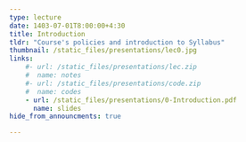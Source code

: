 ```yaml
---
type: lecture
date: 1403-07-01T8:00:00+4:30
title: Introduction
tldr: "Course's policies and introduction to Syllabus"
thumbnail: /static_files/presentations/lec0.jpg
links: 
    #- url: /static_files/presentations/lec.zip
    #  name: notes
    #- url: /static_files/presentations/code.zip
    #  name: codes
    - url: /static_files/presentations/0-Introduction.pdf
      name: slides
hide_from_announcments: true

---
```


